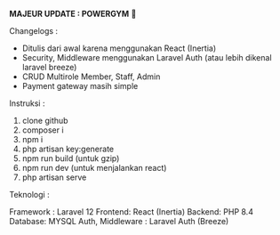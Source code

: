 **MAJEUR UPDATE : POWERGYM** 💪

Changelogs :
- Ditulis dari awal karena menggunakan React (Inertia)
- Security, Middleware menggunakan Laravel Auth (atau lebih dikenal laravel breeze)
- CRUD Multirole Member, Staff, Admin
- Payment gateway masih simple

Instruksi :
1. clone github
2. composer i
3. npm i
4. php artisan key:generate
5. npm run build (untuk gzip)
6. npm run dev (untuk menjalankan react)
7. php artisan serve

Teknologi :

Framework : Laravel 12
Frontend: React (Inertia)
Backend: PHP 8.4
Database: MYSQL
Auth, Middleware : Laravel Auth (Breeze)
